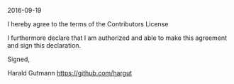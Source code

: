 2016-09-19

I hereby agree to the terms of the Contributors License

I furthermore declare that I am authorized and able to make this
agreement and sign this declaration.

Signed,

Harald Gutmann
https://github.com/hargut
